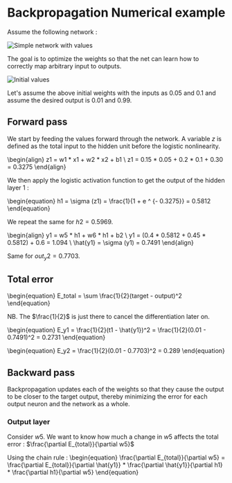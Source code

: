 # Backpropagation Numerical example

Assume the following network :

![Simple network with values](../images/backprop_simpl_net.png)

The goal is to optimize the weights so that the net can learn how to correctly map arbitrary input to outputs.

![Initial values](../images/simpl_net_init_vals.png)

Let's assume the above initial weights with the inputs as 0.05 and 0.1 and assume the desired output is 0.01 and 0.99.

## Forward pass
We start by feeding the values forward through the network.
A variable $z$ is defined as the total input to the hidden unit before the logistic nonlinearity.

\begin{align}
    z1 = w1 * x1 + w2 * x2 + b1 \\
    z1 = 0.15 * 0.05 + 0.2 * 0.1 + 0.30 = 0.3275
\end{align}


We then apply the logistic activation function to get the output of the hidden layer 1 :

\begin{equation}
  h1 = \sigma (z1) = \frac{1}{1 + e ^ {- 0.3275}} = 0.5812 
\end{equation}

We repeat the same for $h2 = 0.5969$.

\begin{align}
  y1 = w5 * h1 + w6 * h1 + b2  \\
  y1 = (0.4 * 0.5812 + 0.45 * 0.5812) + 0.6 = 1.094 \\
  \hat{y1} = \sigma (y1) = 0.7491
\end{align}

Same for $out_y2 = 0.7703$.

## Total error
\begin{equation}
  E_total = \sum \frac{1}{2}(target - output)^2
\end{equation}

NB. The $\frac{1}{2}$ is just there to cancel the differentiation later on.

\begin{equation}
  E_y1 = \frac{1}{2}(t1 - \hat{y1})^2 = \frac{1}{2}(0.01 - 0.7491)^2 = 0.2731
\end{equation}

\begin{equation}
  E_y2 = \frac{1}{2}(0.01 - 0.7703)^2 = 0.289
\end{equation}

## Backward pass
Backpropagation updates each of the weights so that they cause the output to be closer to the target output, thereby minimizing the error for each output neuron and the network as a whole.

### Output layer
Consider $w5$. We want to know how much a change in $w5$ affects the total error : $\frac{\partial E_{total}}{\partial w5}$

Using the chain rule :
\begin{equation}
  \frac{\partial E_{total}}{\partial w5} = \frac{\partial E_{total}}{\partial \hat{y1}} * \frac{\partial \hat{y1}}{\partial h1} * \frac{\partial h1}{\partial w5}
\end{equation}


